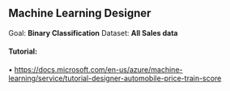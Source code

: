 ## Machine Learning Designer

Goal: **Binary Classification** Dataset: **All Sales data**

#### Tutorial:

•	https://docs.microsoft.com/en-us/azure/machine-learning/service/tutorial-designer-automobile-price-train-score

